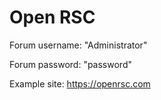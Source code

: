 # Open RSC

Forum username: "Administrator"

Forum password: "password"


Example site:
https://openrsc.com
